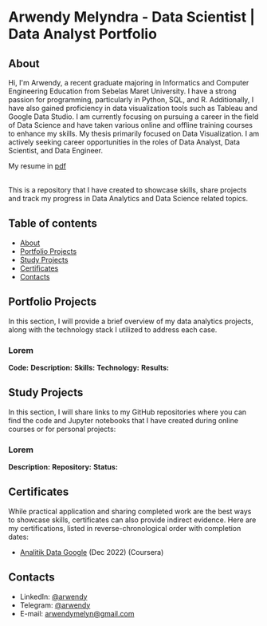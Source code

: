 # Arwendy Melyndra - Data Scientist | Data Analyst Portfolio

## About

Hi, I'm Arwendy, a recent graduate majoring in Informatics and Computer Engineering Education from Sebelas Maret University. I have a strong passion for programming, particularly in Python, SQL, and R. Additionally, I have also gained proficiency in data visualization tools such as Tableau and Google Data Studio. I am currently focusing on pursuing a career in the field of Data Science and have taken various online and offline training courses to enhance my skills. My thesis primarily focused on Data Visualization. I am actively seeking career opportunities in the roles of Data Analyst, Data Scientist, and Data Engineer.

My resume in [pdf](https://github.com/arwendy123/data_scientist_portfolio/blob/main/Arwendy_Melyndra_Data_Scientist_Resume.pdf)

<br>
This is a repository that I have created to showcase skills, share projects and track my progress in Data Analytics and Data Science related topics.
<br>


## Table of contents
- [About](#about)
- [Portfolio Projects](#portfolio-projects)
- [Study Projects](#study-projects)
- [Certificates](#certificates)
- [Contacts](#contacts)

## Portfolio Projects
In this section, I will provide a brief overview of my data analytics projects, along with the technology stack I utilized to address each case.

### Lorem
**Code:** 
**Description:** 
**Skills:** 
**Technology:** 
**Results:**

## Study Projects
In this section, I will share links to my GitHub repositories where you can find the code and Jupyter notebooks that I have created during online courses or for personal projects:

### Lorem
**Description:**
**Repository:**
**Status:**

## Certificates
While practical application and sharing completed work are the best ways to showcase skills, certificates can also provide indirect evidence. Here are my certifications, listed in reverse-chronological order with completion dates:
- [Analitik Data Google](https://www.coursera.org/account/accomplishments/professional-cert/7D73GJCRBWTS) (Dec 2022) (Coursera)

## Contacts
- LinkedIn: [@arwendy](https://www.linkedin.com/in/arwendy-melyndra-970640200/)
- Telegram: [@arwendy](https://t.me/arwendy)
- E-mail: arwendymelyn@gmail.com

